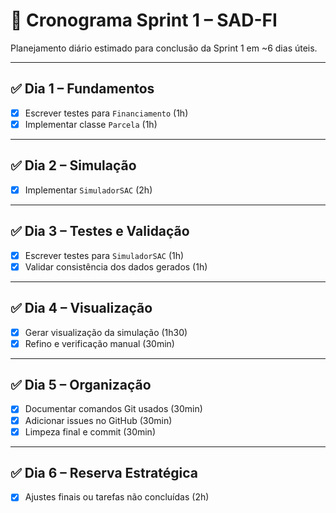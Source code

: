 # 📆 Cronograma Sprint 1 – SAD-FI

Planejamento diário estimado para conclusão da Sprint 1 em ~6 dias úteis.

---

## ✅ Dia 1 – Fundamentos
- [x] Escrever testes para `Financiamento` (1h)
- [x] Implementar classe `Parcela` (1h)

---

## ✅ Dia 2 – Simulação
- [x] Implementar `SimuladorSAC` (2h)

---

## ✅ Dia 3 – Testes e Validação
- [x] Escrever testes para `SimuladorSAC` (1h)
- [x] Validar consistência dos dados gerados (1h)

---

## ✅ Dia 4 – Visualização
- [x] Gerar visualização da simulação (1h30)
- [x] Refino e verificação manual (30min)

---

## ✅ Dia 5 – Organização
- [x] Documentar comandos Git usados (30min)
- [x] Adicionar issues no GitHub (30min)
- [x] Limpeza final e commit (30min)

---

## ✅ Dia 6 – Reserva Estratégica
- [x] Ajustes finais ou tarefas não concluídas (2h)
